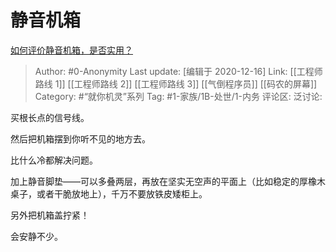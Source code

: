 # 静音机箱
[如何评价静音机箱，是否实用？](https://www.zhihu.com/question/50754832/answer/1475097354)

> Author: #0-Anonymity
> Last update: [编辑于 2020-12-16]
> Link: [[工程师路线 1]] [[工程师路线 2]] [[工程师路线 3]] [[气倒程序员]] [[码农的屏幕]]
> Category: #“就你机灵”系列
> Tag: #1-家族/1B-处世/1-内务
> 评论区:
> 泛讨论:

买根长点的信号线。

然后把机箱摆到你听不见的地方去。

比什么冷都解决问题。

加上静音脚垫——可以多叠两层，再放在坚实无空声的平面上（比如稳定的厚橡木桌子，或者干脆放地上），千万不要放铁皮矮柜上。

另外把机箱盖拧紧！

会安静不少。

